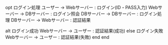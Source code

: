 opt ログイン処理
ユーザー -> Webサーバー : ログイン(ID・PASS入力)
Webサーバー -> DBサーバー : ログイン照会
DBサーバー -> DBサーバー : ログイン処理
DBサーバー -> Webサーバー : 認証結果

alt ログイン成功
Webサーバー -> ユーザー : 認証結果(成功)
else ログイン失敗
Webサーバー -> ユーザー : 認証結果(失敗)
end
end
